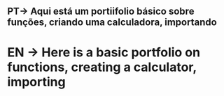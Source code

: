 PT-> Aqui está um portiifolio básico sobre funções, criando uma calculadora, importando 
-------------------------------------------------------------------------------------------------
<h1>EN -> Here is a basic portfolio on functions, creating a calculator, importing<h1>
